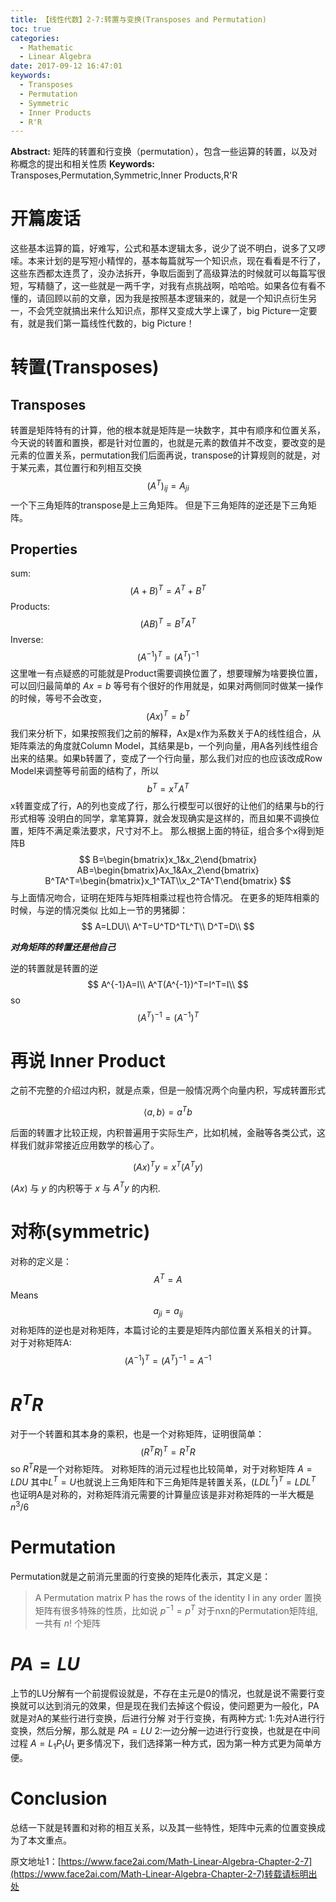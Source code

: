 ```yaml
---
title: 【线性代数】2-7:转置与变换(Transposes and Permutation)
toc: true
categories:
  - Mathematic
  - Linear Algebra
date: 2017-09-12 16:47:01
keywords:
  - Transposes
  - Permutation
  - Symmetric
  - Inner Products
  - R'R
---
```

**Abstract:** 矩阵的转置和行变换（permutation），包含一些运算的转置，以及对称概念的提出和相关性质
**Keywords:** Transposes,Permutation,Symmetric,Inner Products,R'R
<!--more-->
# 开篇废话
这些基本运算的篇，好难写，公式和基本逻辑太多，说少了说不明白，说多了又啰嗦。本来计划的是写短小精悍的，基本每篇就写一个知识点，现在看看是不行了，这些东西都太连贯了，没办法拆开，争取后面到了高级算法的时候就可以每篇写很短，写精髓了，这一些就是一两千字，对我有点挑战啊，哈哈哈。如果各位有看不懂的，请回顾以前的文章，因为我是按照基本逻辑来的，就是一个知识点衍生另一，不会凭空就搞出来什么知识点，那样又变成大学上课了，big Picture一定要有，就是我们第一篇线性代数的，big Picture！

# 转置(Transposes)
## Transposes
转置是矩阵特有的计算，他的根本就是矩阵是一块数字，其中有顺序和位置关系，今天说的转置和置换，都是针对位置的，也就是元素的数值并不改变，要改变的是元素的位置关系，permutation我们后面再说，transpose的计算规则的就是，对于某元素，其位置行和列相互交换
$$
(A^T)_{ij}=A_{ji}
$$
一个下三角矩阵的transpose是上三角矩阵。
但是下三角矩阵的逆还是下三角矩阵。
## Properties
sum:
$$(A+B)^T=A^T+B^T$$
Products:
$$(AB)^{T}=B^{T}A^{T}$$
Inverse:
$$
(A^{-1})^T=(A^T)^{-1}
$$
这里唯一有点疑惑的可能就是Product需要调换位置了，想要理解为啥要换位置，可以回归最简单的
$Ax=b$ 等号有个很好的作用就是，如果对两侧同时做某一操作的时候，等号不会改变，
$$
(Ax)^T=b^T
$$
我们来分析下，如果按照我们之前的解释，Ax是x作为系数关于A的线性组合，从矩阵乘法的角度就Column Model，其结果是b，一个列向量，用A各列线性组合出来的结果。如果b转置了，变成了一个行向量，那么我们对应的也应该改成Row Model来调整等号前面的结构了，所以
$$
b^T=x^TA^T
$$
x转置变成了行，A的列也变成了行，那么行模型可以很好的让他们的结果与b的行形式相等
没明白的同学，拿笔算算，就会发现确实是这样的，而且如果不调换位置，矩阵不满足乘法要求，尺寸对不上。
那么根据上面的特征，组合多个x得到矩阵B
$$
B=\begin{bmatrix}x_1&x_2\end{bmatrix}
AB=\begin{bmatrix}Ax_1&Ax_2\end{bmatrix}
B^TA^T=\begin{bmatrix}x_1^TAT\\x_2^TA^T\end{bmatrix}
$$
与上面情况吻合，证明在矩阵与矩阵相乘过程也符合情况。
在更多的矩阵相乘的时候，与逆的情况类似
比如上一节的男猪脚：
$$
A=LDU\\
A^T=U^TD^TL^T\\
D^T=D\\
$$

***对角矩阵的转置还是他自己***

逆的转置就是转置的逆
$$
A^{-1}A=I\\
A^T(A^{-1})^T=I^T=I\\
$$
so
$$
(A^T)^{-1}=(A^{-1})^T
$$
# 再说 Inner Product
之前不完整的介绍过内积，就是点乘，但是一般情况两个向量内积，写成转置形式

$$
\langle a,b\rangle=a^Tb
$$

后面的转置才比较正规，内积普遍用于实际生产，比如机械，金融等各类公式，这样我们就非常接近应用数学的核心了。

$$
(Ax)^Ty=x^T(A^Ty)
$$

$(Ax)$ 与 $y$ 的内积等于 $x$ 与 $A^Ty$ 的内积.
# 对称(symmetric)
对称的定义是：
$$
A^T=A
$$
Means
$$
a_{ji}=a_{ij}
$$
对称矩阵的逆也是对称矩阵，本篇讨论的主要是矩阵内部位置关系相关的计算。
对于对称矩阵A:
$$
(A^{-1})^T=(A^T)^{-1}=A^{-1}
$$

# $R^TR$
对于一个转置和其本身的乘积，也是一个对称矩阵，证明很简单：
$$
(R^TR)^T=R^TR
$$
so
$R^TR$是一个对称矩阵。
对称矩阵的消元过程也比较简单，对于对称矩阵 $A=LDU$ 其中$L^T=U$也就说上三角矩阵和下三角矩阵是转置关系，$(LDL^T)^T=LDL^T$ 也证明A是对称的，对称矩阵消元需要的计算量应该是非对称矩阵的一半大概是 $n^3/6$

# Permutation
Permutation就是之前消元里面的行变换的矩阵化表示，其定义是：

>A Permutation matrix P has the rows of the identity I in any order
置换矩阵有很多特殊的性质，比如说
> $p^{-1}=p^T$
>对于nxn的Permutation矩阵组,一共有 $n!$ 个矩阵

# $PA=LU$
上节的LU分解有一个前提假设就是，不存在主元是0的情况，也就是说不需要行变换就可以达到消元的效果，但是现在我们去掉这个假设，使问题更为一般化，PA就是对A的某些行进行变换，后进行分解
对于行变换，有两种方式:
1:先对A进行行变换，然后分解，那么就是 $PA=LU$
2:一边分解一边进行行变换，也就是在中间过程 $A=L_1P_1U_1$
更多情况下，我们选择第一种方式，因为第一种方式更为简单方便。
# Conclusion
总结一下就是转置和对称的相互关系，以及其一些特性，矩阵中元素的位置变换成为了本文重点。





原文地址1：[https://www.face2ai.com/Math-Linear-Algebra-Chapter-2-7](https://www.face2ai.com/Math-Linear-Algebra-Chapter-2-7)转载请标明出处
